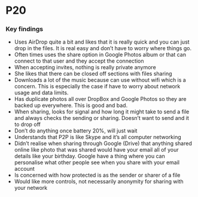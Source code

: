# P20

### Key findings

* Uses AirDrop quite a bit and likes that it is really quick and you can just drop in the files. It is real easy and don’t have to worry where things go.
* Often times uses the share option in Google Photos album or that can connect to that user and they accept the connection
* When accepting invites, nothing is really private anymore
* She likes that there can be closed off sections with files sharing
* Downloads a lot of the music because can use without wifi which is a concern. This is especially the case if have to worry about network usage and data limits.
* Has duplicate photos all over DropBox and Google Photos so they are backed up everywhere. This is good and bad.
* When sharing, looks for signal and how long it might take to send a file and always checks the sending or sharing. Doesn’t want to send and it to drop off
* Don’t do anything once battery 20%, will just wait
* Understands that P2P is like Skype and it’s all computer networking
* Didn’t realise when sharing through Google \(Drive\) that anything shared online like photo that was shared would have your email all of your details like your birthday. Google have a thing where you can personalise what other people see when you share with your email account
* Is concerned with how protected is as the sender or sharer of a file
* Would like more controls, not necessarily anonymity for sharing with your network


